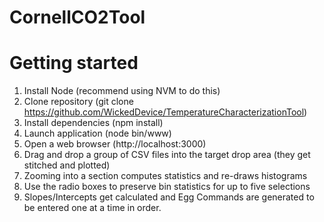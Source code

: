 # CornellCO2Tool

Getting started
================

1. Install Node (recommend using NVM to do this)
2. Clone repository (git clone https://github.com/WickedDevice/TemperatureCharacterizationTool)
3. Install dependencies (npm install)
4. Launch application (node bin/www)
5. Open a web browser (http://localhost:3000)
6. Drag and drop a group of CSV files into the target drop area (they get stitched and plotted)
7. Zooming into a section computes statistics and re-draws histograms
8. Use the radio boxes to preserve bin statistics for up to five selections
9. Slopes/Intercepts get calculated and Egg Commands are generated to be entered one at a time in order. 
